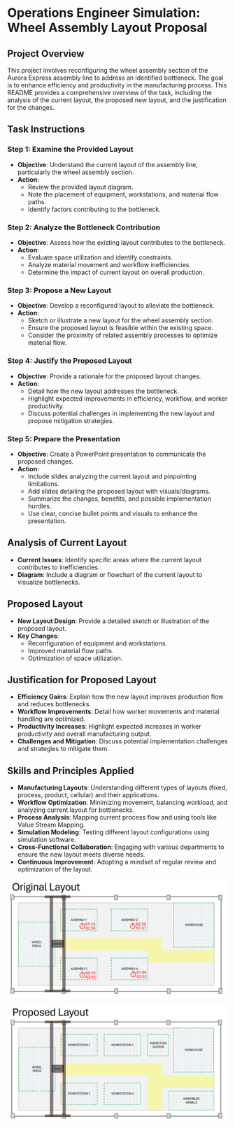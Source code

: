 # Operations Engineer Simulation: Wheel Assembly Layout Proposal

## Project Overview

This project involves reconfiguring the wheel assembly section of the Aurora Express assembly line to address an identified bottleneck. The goal is to enhance efficiency and productivity in the manufacturing process. This README provides a comprehensive overview of the task, including the analysis of the current layout, the proposed new layout, and the justification for the changes.

## Task Instructions

### Step 1: Examine the Provided Layout
- **Objective**: Understand the current layout of the assembly line, particularly the wheel assembly section.
- **Action**:
  - Review the provided layout diagram.
  - Note the placement of equipment, workstations, and material flow paths.
  - Identify factors contributing to the bottleneck.

### Step 2: Analyze the Bottleneck Contribution
- **Objective**: Assess how the existing layout contributes to the bottleneck.
- **Action**:
  - Evaluate space utilization and identify constraints.
  - Analyze material movement and workflow inefficiencies.
  - Determine the impact of current layout on overall production.

### Step 3: Propose a New Layout
- **Objective**: Develop a reconfigured layout to alleviate the bottleneck.
- **Action**:
  - Sketch or illustrate a new layout for the wheel assembly section.
  - Ensure the proposed layout is feasible within the existing space.
  - Consider the proximity of related assembly processes to optimize material flow.

### Step 4: Justify the Proposed Layout
- **Objective**: Provide a rationale for the proposed layout changes.
- **Action**:
  - Detail how the new layout addresses the bottleneck.
  - Highlight expected improvements in efficiency, workflow, and worker productivity.
  - Discuss potential challenges in implementing the new layout and propose mitigation strategies.

### Step 5: Prepare the Presentation
- **Objective**: Create a PowerPoint presentation to communicate the proposed changes.
- **Action**:
  - Include slides analyzing the current layout and pinpointing limitations.
  - Add slides detailing the proposed layout with visuals/diagrams.
  - Summarize the changes, benefits, and possible implementation hurdles.
  - Use clear, concise bullet points and visuals to enhance the presentation.


## Analysis of Current Layout

- **Current Issues**: Identify specific areas where the current layout contributes to inefficiencies.
- **Diagram**: Include a diagram or flowchart of the current layout to visualize bottlenecks.

## Proposed Layout

- **New Layout Design**: Provide a detailed sketch or illustration of the proposed layout.
- **Key Changes**:
  - Reconfiguration of equipment and workstations.
  - Improved material flow paths.
  - Optimization of space utilization.

## Justification for Proposed Layout

- **Efficiency Gains**: Explain how the new layout improves production flow and reduces bottlenecks.
- **Workflow Improvements**: Detail how worker movements and material handling are optimized.
- **Productivity Increases**: Highlight expected increases in worker productivity and overall manufacturing output.
- **Challenges and Mitigation**: Discuss potential implementation challenges and strategies to mitigate them.

## Skills and Principles Applied
- **Manufacturing Layouts**: Understanding different types of layouts (fixed, process, product, cellular) and their applications.
- **Workflow Optimization**: Minimizing movement, balancing workload, and analyzing current layout for bottlenecks.
- **Process Analysis**: Mapping current process flow and using tools like Value Stream Mapping.
- **Simulation Modeling**: Testing different layout configurations using simulation software.
- **Cross-Functional Collaboration**: Engaging with various departments to ensure the new layout meets diverse needs.
- **Continuous Improvement**: Adopting a mindset of regular review and optimization of the layout.

![Original Layout](../images/original.png)

![Proposed Layout](../images/proposed.png)